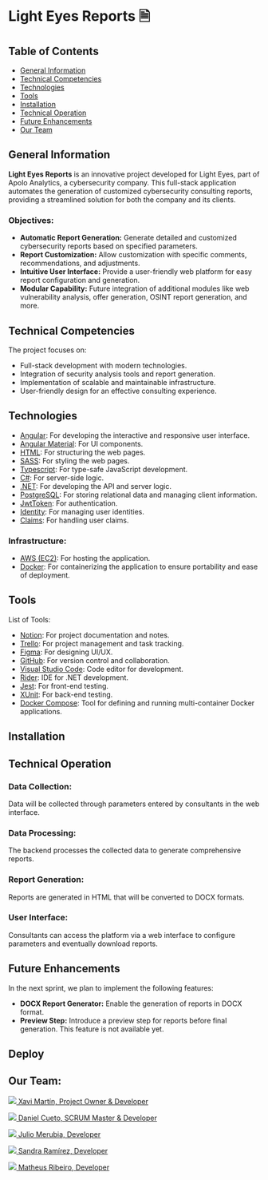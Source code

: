 # Light Eyes Reports 🗎

## Table of Contents

- [General Information](#general-information)
- [Technical Competencies](#technical-competencies)
- [Technologies](#technologies)
- [Tools](#tools)
- [Installation](#installation)
- [Technical Operation](#technical-operation)
- [Future Enhancements](#future-enhancements)
- [Our Team](#out-team)

## General Information

**Light Eyes Reports** is an innovative project developed for Light Eyes, part of Apolo Analytics, a cybersecurity company. This full-stack application automates the generation of customized cybersecurity consulting reports, providing a streamlined solution for both the company and its clients.

### Objectives:
- **Automatic Report Generation:** Generate detailed and customized cybersecurity reports based on specified parameters.
- **Report Customization:** Allow customization with specific comments, recommendations, and adjustments.
- **Intuitive User Interface:** Provide a user-friendly web platform for easy report configuration and generation.
- **Modular Capability:** Future integration of additional modules like web vulnerability analysis, offer generation, OSINT report generation, and more.

## Technical Competencies

The project focuses on:
- Full-stack development with modern technologies.
- Integration of security analysis tools and report generation.
- Implementation of scalable and maintainable infrastructure.
- User-friendly design for an effective consulting experience.

## Technologies

- [Angular](https://angular.io/): For developing the interactive and responsive user interface.
- [Angular Material](https://material.angular.io/): For UI components.
- [HTML](https://developer.mozilla.org/en-US/docs/Web/HTML): For structuring the web pages.
- [SASS](https://sass-lang.com/): For styling the web pages.
- [Typescript](https://www.typescriptlang.org/): For type-safe JavaScript development.
- [C#](https://docs.microsoft.com/en-us/dotnet/csharp/): For server-side logic.
- [.NET](https://dotnet.microsoft.com/): For developing the API and server logic.
- [PostgreSQL](https://www.postgresql.org/): For storing relational data and managing client information.
- [JwtToken](https://jwt.io/): For authentication.
- [Identity](https://docs.microsoft.com/en-us/aspnet/core/security/authentication/identity): For managing user identities.
- [Claims](https://docs.microsoft.com/en-us/dotnet/framework/security/claims-based-identity-model): For handling user claims.

### Infrastructure:
- [AWS (EC2)](https://aws.amazon.com/ec2/): For hosting the application.
- [Docker](https://www.docker.com/): For containerizing the application to ensure portability and ease of deployment.

## Tools

List of Tools:
- [Notion](https://www.notion.so/): For project documentation and notes.
- [Trello](https://trello.com/): For project management and task tracking.
- [Figma](https://www.figma.com/): For designing UI/UX.
- [GitHub](https://github.com/): For version control and collaboration.
- [Visual Studio Code](https://code.visualstudio.com/): Code editor for development.
- [Rider](https://www.jetbrains.com/rider/): IDE for .NET development.
- [Jest](https://jestjs.io/): For front-end testing.
- [XUnit](https://xunit.net/): For back-end testing.
- [Docker Compose](https://docs.docker.com/compose/): Tool for defining and running multi-container Docker applications.

## Installation

## Technical Operation

### Data Collection:
Data will be collected through parameters entered by consultants in the web interface.

### Data Processing:
The backend processes the collected data to generate comprehensive reports.

### Report Generation:
Reports are generated in HTML that will be converted to DOCX formats.

### User Interface:
Consultants can access the platform via a web interface to configure parameters and eventually download reports.

## Future Enhancements

In the next sprint, we plan to implement the following features:

- **DOCX Report Generator:** Enable the generation of reports in DOCX format.
- **Preview Step:** Introduce a preview step for reports before final generation. This feature is not available yet.

## Deploy

## Our Team:
<p> <a href="https://github.com/xavimrg">
    <img src="https://img.shields.io/badge/GitHub-100000?style=for-the-badge&logo=github&logoColor=white"> Xavi Martín, Project Owner & Developer</a></p>

<p> <a href="https://github.com/DCueto">
    <img src="https://img.shields.io/badge/GitHub-100000?style=for-the-badge&logo=github&logoColor=white"> Daniel Cueto, SCRUM Master & Developer</a></p>

<p> <a href="https://github.com/Lapiceros">
    <img src="https://img.shields.io/badge/GitHub-100000?style=for-the-badge&logo=github&logoColor=white"> Julio Merubia, Developer</a></p>

<p> <a href="https://github.com/sandiaxcx">
    <img src="https://img.shields.io/badge/GitHub-100000?style=for-the-badge&logo=github&logoColor=white"> Sandra Ramírez, Developer</a></p>

<p> <a href="https://github.com/limematheuz">
    <img src="https://img.shields.io/badge/GitHub-100000?style=for-the-badge&logo=github&logoColor=white"> Matheus Ribeiro, Developer</a></p>
